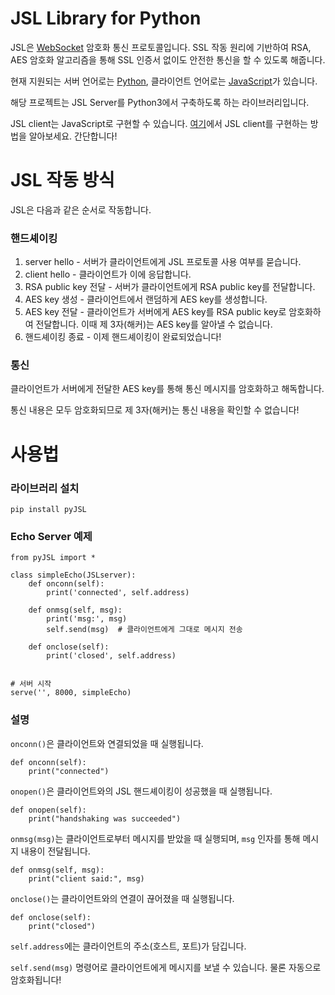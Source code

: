 # JSL Library for Python
JSL은 [WebSocket](https://ko.wikipedia.org/wiki/%EC%9B%B9%EC%86%8C%EC%BC%93) 암호화 통신 프로토콜입니다.
SSL 작동 원리에 기반하여 RSA, AES 암호화 알고리즘을 통해 SSL 인증서 없이도 안전한 통신을 할 수 있도록 해줍니다.

현재 지원되는 서버 언어로는 [Python](python.org), 클라이언트 언어로는 [JavaScript](https://ko.wikipedia.org/wiki/%EC%9E%90%EB%B0%94%EC%8A%A4%ED%81%AC%EB%A6%BD%ED%8A%B8)가 있습니다.

해당 프로젝트는 JSL Server를 Python3에서 구축하도록 하는 라이브러리입니다.

JSL client는 JavaScript로 구현할 수 있습니다. [여기](https://github.com/2runo/JSLclient-js)에서 JSL client를 구현하는 방법을 알아보세요. 간단합니다!

# JSL 작동 방식
JSL은 다음과 같은 순서로 작동합니다.
### 핸드셰이킹
1. server hello - 서버가 클라이언트에게 JSL 프로토콜 사용 여부를 묻습니다.
2. client hello - 클라이언트가 이에 응답합니다.
3. RSA public key 전달 - 서버가 클라이언트에게 RSA public key를 전달합니다.
4. AES key 생성 - 클라이언트에서 랜덤하게 AES key를 생성합니다.
5. AES key 전달 - 클라이언트가 서버에게 AES key를 RSA public key로 암호화하여 전달합니다. 이때 제 3자(해커)는 AES key를 알아낼 수 없습니다.
6. 핸드셰이킹 종료 - 이제 핸드셰이킹이 완료되었습니다!
### 통신
클라이언트가 서버에게 전달한 AES key를 통해 통신 메시지를 암호화하고 해독합니다.

통신 내용은 모두 암호화되므로 제 3자(해커)는 통신 내용을 확인할 수 없습니다!

# 사용법

### 라이브러리 설치
```
pip install pyJSL
```

### Echo Server 예제
```python3
from pyJSL import *

class simpleEcho(JSLserver):
    def onconn(self):
        print('connected', self.address)

    def onmsg(self, msg):
        print('msg:', msg)
        self.send(msg)  # 클라이언트에게 그대로 메시지 전송

    def onclose(self):
        print('closed', self.address)


# 서버 시작
serve('', 8000, simpleEcho)
```

### 설명
`onconn()`은 클라이언트와 연결되었을 때 실행됩니다.
```python3
def onconn(self):
    print("connected")
```
`onopen()`은 클라이언트와의 JSL 핸드셰이킹이 성공했을 때 실행됩니다.
```python3
def onopen(self):
    print("handshaking was succeeded")
```
`onmsg(msg)`는 클라이언트로부터 메시지를 받았을 때 실행되며, `msg` 인자를 통해 메시지 내용이 전달됩니다.
```python3
def onmsg(self, msg):
    print("client said:", msg)
```
`onclose()`는 클라이언트와의 연결이 끊어졌을 때 실행됩니다.
```python3
def onclose(self):
    print("closed")
```
`self.address`에는 클라이언트의 주소(호스트, 포트)가 담깁니다.

`self.send(msg)` 명령어로 클라이언트에게 메시지를 보낼 수 있습니다. 물론 자동으로 암호화됩니다!
